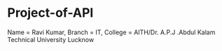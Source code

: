 # Project-of-API
Name = Ravi Kumar, Branch = IT, College = AITH/Dr. A.P.J .Abdul Kalam Technical University Lucknow

